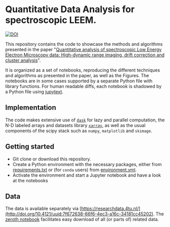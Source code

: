 # Quantitative Data Analysis for spectroscopic LEEM.
[![DOI](https://zenodo.org/badge/DOI/10.5281/zenodo.3539538.svg)](https://doi.org/10.5281/zenodo.3539538)

This repository contains the code to showcase the methods and algorithms presented in the paper 
"[Quantitative analysis of spectroscopic Low Energy Electron Microscopy data: High-dynamic range imaging, drift correction and cluster analysis](https://doi.org/10.1016/j.ultramic.2019.112913)".

It is organized as a set of notebooks, reproducing the different techniques and algorithms as presented in the paper, as well as the Figures. The notebooks are in some cases supported by a separate Python file with library functions.
For human readable diffs, each notebook is shadowed by a Python file using [jupytext](https://github.com/mwouts/jupytext).

## Implementation
The code makes extensive use of [`dask`](https://dask.org/) for lazy and parallel computation, the N-D labeled arrays and datasets library [`xarray`](http://xarray.pydata.org/), as well as the usual components of the scipy stack such as `numpy`, `matplotlib` and `skimage`.

## Getting started
* Git clone or download this repository.
* Create a Python environment with the necessary packages, either from [requirements.txt](requirements.txt) or (for `conda` users) from [environment.yml](environment.yml).
* Activate the environment and start a Jupyter notebook and have a look at the notebooks

## Data
The data is available separately via [https://researchdata.4tu.nl/](http://doi.org/10.4121/uuid:7f672638-66f6-4ec3-a16c-34181cc45202). The [zeroth notebook](0%20-%20Data-download.ipynb) facilitates easy download of all (or parts of) related data.
